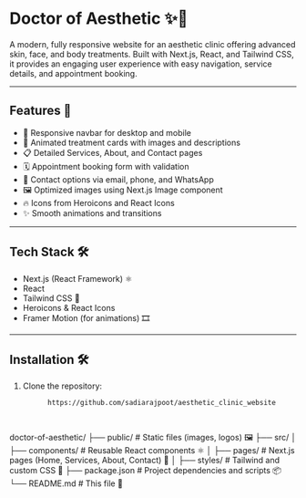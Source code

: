 # Doctor of Aesthetic ✨💉

A modern, fully responsive website for an aesthetic clinic offering advanced skin, face, and body treatments. Built with Next.js, React, and Tailwind CSS, it provides an engaging user experience with easy navigation, service details, and appointment booking.

---

## Features 🚀

- 📱 Responsive navbar for desktop and mobile  
- 🎨 Animated treatment cards with images and descriptions  
- 📋 Detailed Services, About, and Contact pages  
- 🗓️ Appointment booking form with validation  
- 📧 Contact options via email, phone, and WhatsApp  
- 🖼️ Optimized images using Next.js Image component  
- 🔥 Icons from Heroicons and React Icons  
- ✨ Smooth animations and transitions  

---

## Tech Stack 🛠️

- Next.js (React Framework) ⚛️  
- React  
- Tailwind CSS 💨  
- Heroicons & React Icons  
- Framer Motion (for animations) 🎞️  

---

## Installation 🛠️

1. Clone the repository:

   ```bash
         https://github.com/sadiarajpoot/aesthetic_clinic_website

          

doctor-of-aesthetic/
├── public/            # Static files (images, logos) 🖼️
├── src/
│   ├── components/    # Reusable React components ⚛️
│   ├── pages/         # Next.js pages (Home, Services, About, Contact) 📄
│   ├── styles/        # Tailwind and custom CSS 🎨
├── package.json       # Project dependencies and scripts 📦
└── README.md          # This file 📖
